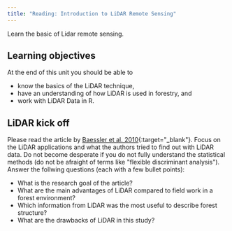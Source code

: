 ```yaml
---
title: "Reading: Introduction to LiDAR Remote Sensing"
---
```


Learn the basic of Lidar remote sensing.

<!--more-->


## Learning objectives
At the end of this unit you should be able to

* know the basics of the LiDAR technique,
* have an understanding of how LiDAR is used in forestry, and
* work with LiDAR Data in R.



## LiDAR kick off

Please read the article by [Baessler et al. 2010](https://link.springer.com/article/10.1007/s10531-010-9959-x){:target="_blank"}. 
Focus on the LiDAR applications and what the authors tried to find out with LiDAR data. 
Do not become desperate if you do not fully understand the statistical methods (do not be afraight of terms like "flexible discriminant analysis").
Answer the follwing questions (each with a few bullet points): 

* What is the research goal of the article?
* What are the main advantages of LiDAR compared to field work in a forest environment?
* Which information from LiDAR was the most useful to describe forest structure?
* What are the drawbacks of LiDAR in this study?



